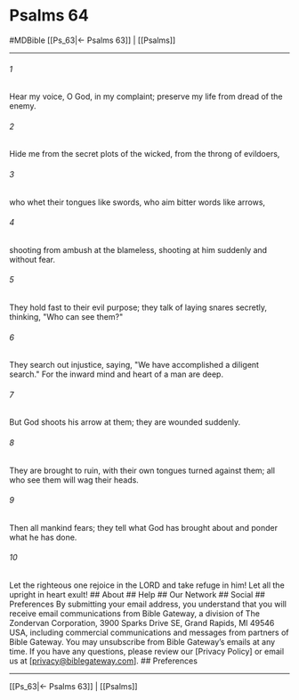 # Psalms 64
#MDBible
[[Ps_63|← Psalms 63]] | [[Psalms]]

***






###### 1 


Hear my voice, O God, in my complaint; preserve my life from dread of the enemy. 





###### 2 


Hide me from the secret plots of the wicked, from the throng of evildoers, 





###### 3 


who whet their tongues like swords, who aim bitter words like arrows, 





###### 4 


shooting from ambush at the blameless, shooting at him suddenly and without fear. 





###### 5 


They hold fast to their evil purpose; they talk of laying snares secretly, thinking, "Who can see them?" 





###### 6 


They search out injustice, saying, "We have accomplished a diligent search." For the inward mind and heart of a man are deep. 





###### 7 


But God shoots his arrow at them; they are wounded suddenly. 





###### 8 


They are brought to ruin, with their own tongues turned against them; all who see them will wag their heads. 





###### 9 


Then all mankind fears; they tell what God has brought about and ponder what he has done. 





###### 10 


Let the righteous one rejoice in the LORD and take refuge in him! Let all the upright in heart exult! ## About ## Help ## Our Network ## Social ## Preferences By submitting your email address, you understand that you will receive email communications from Bible Gateway, a division of The Zondervan Corporation, 3900 Sparks Drive SE, Grand Rapids, MI 49546 USA, including commercial communications and messages from partners of Bible Gateway. You may unsubscribe from Bible Gateway&rsquo;s emails at any time. If you have any questions, please review our [Privacy Policy] or email us at [privacy@biblegateway.com]. ## Preferences

***

[[Ps_63|← Psalms 63]] | [[Psalms]]
